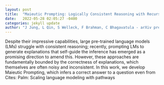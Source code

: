 ```yaml
---
layout: post
title:  "Maieutic Prompting: Logically Consistent Reasoning with Recursive Explanations"
date:   2022-05-28 02:05:27 -0400
categories: jekyll update
author: "J Jung, L Qin, S Welleck, F Brahman, C Bhagavatula - arXiv preprint arXiv , 2022"
---
```

Despite their impressive capabilities, large pre-trained language models (LMs) struggle with consistent reasoning; recently, prompting LMs to generate explanations that self-guide the inference has emerged as a promising direction to amend this. However, these approaches are fundamentally bounded by the correctness of explanations, which themselves are often noisy and inconsistent. In this work, we develop Maieutic Prompting, which infers a correct answer to a question even from  Cites: Palm: Scaling language modeling with pathways